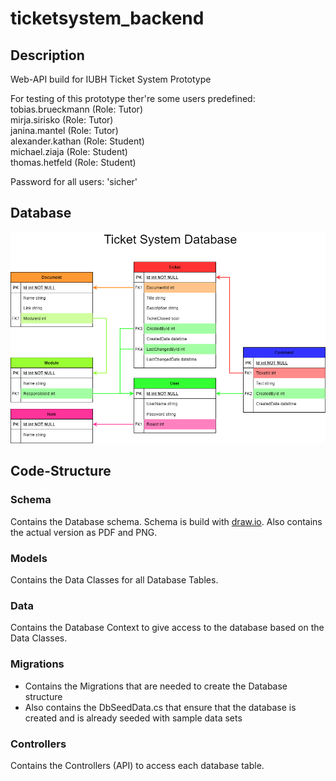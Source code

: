 # ticketsystem_backend
## Description
Web-API build for IUBH Ticket System Prototype

For testing of this prototype ther're some users predefined:  
tobias.brueckmann (Role: Tutor)  
mirja.sirisko (Role: Tutor)  
janina.mantel (Role: Tutor)  
alexander.kathan (Role: Student)  
michael.ziaja (Role: Student)  
thomas.hetfeld (Role: Student)  

Password for all users: 'sicher'

## Database
![Database Schema](./Schema/TicketSystemDb.png "Database Schema")

## Code-Structure
### Schema
Contains the Database schema.
Schema is build with [draw.io](https://draw.io).
Also contains the actual version as PDF and PNG.

### Models
Contains the Data Classes for all Database Tables.

### Data
Contains the Database Context to give access to the database based on the Data Classes.

### Migrations
- Contains the Migrations that are needed to create the Database structure
- Also contains the DbSeedData.cs that ensure that the database is created and is already seeded with sample data sets

### Controllers
Contains the Controllers (API) to access each database table.
